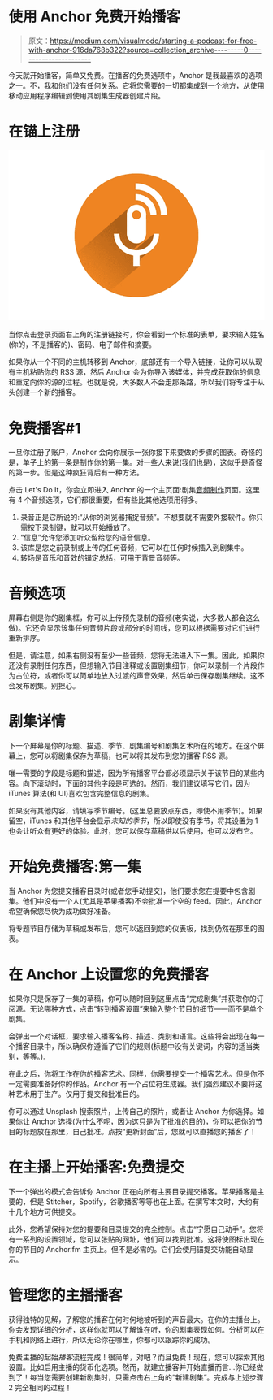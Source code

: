 # 使用 Anchor 免费开始播客

> 原文：<https://medium.com/visualmodo/starting-a-podcast-for-free-with-anchor-916da768b322?source=collection_archive---------0----------------------->

今天就开始播客，简单又免费。在播客的免费选项中，Anchor 是我最喜欢的选项之一。不，我和他们没有任何关系。它将您需要的一切都集成到一个地方，从使用移动应用程序编辑到使用其剧集生成器创建片段。

# 在锚上注册

![](img/f04449f12c883643e5581782b130824d.png)

当你点击登录页面右上角的注册链接时，你会看到一个标准的表单，要求输入姓名(你的，不是播客的)、密码、电子邮件和摘要。

如果你从一个不同的主机转移到 Anchor，底部还有一个导入链接，让你可以从现有主机粘贴你的 RSS 源，然后 Anchor 会为你导入该媒体，并完成获取你的信息和重定向你的源的过程。也就是说，大多数人不会走那条路，所以我们将专注于从头创建一个新的播客。

# 免费播客#1

一旦你注册了账户，Anchor 会向你展示一张你接下来要做的步骤的图表。奇怪的是，单子上的第一条是制作你的第一集。对一些人来说(我们也是)，这似乎是奇怪的第一步。但是这种疯狂背后有一种方法。

点击 Let's Do It，你会立即进入 Anchor 的一个主页面:剧集[音频制作](https://visualmodo.com/theme/music-wordpress-theme/)页面。这里有 4 个音频选项，它们都很重要，但有些比其他选项用得多。

1.  录音正是它所说的:“从你的浏览器捕捉音频”。不想要就不需要外接软件。你只需按下录制键，就可以开始播放了。
2.  “信息”允许您添加听众留给您的语音信息。
3.  该库是您之前录制或上传的任何音频，它可以在任何时候插入到剧集中。
4.  转场是音乐和音效的锚定总括，可用于背景音频等。

# 音频选项

屏幕右侧是你的剧集框，你可以上传预先录制的音频(老实说，大多数人都会这么做)。它还会显示该集任何音频片段或部分的时间线，您可以根据需要对它们进行重新排序。

但是，请注意，如果右侧没有至少一些音频，您将无法进入下一集。因此，如果你还没有录制任何东西，但想输入节目注释或设置剧集细节，你可以录制一个片段作为占位符，或者你可以简单地放入过渡的声音效果，然后单击保存剧集继续。这不会发布剧集。别担心。

# 剧集详情

下一个屏幕是你的标题、描述、季节、剧集编号和剧集艺术所在的地方。在这个屏幕上，您可以将剧集保存为草稿，也可以将其发布到您的播客 RSS 源。

唯一需要的字段是标题和描述，因为所有播客平台都必须显示关于该节目的某些内容。向下滚动时，下面的其他字段是可选的。然而，我们建议填写它们，因为 iTunes 算法(和 UI)喜欢包含完整信息的剧集。

如果没有其他内容，请填写季节编号。(这里总要放点东西，即使不用季节)。如果留空，iTunes 和其他平台会显示*未知的季节*，所以即使没有季节，将其设置为 1 也会让听众有更好的体验。此时，您可以保存草稿供以后使用，也可以发布它。

# 开始免费播客:第一集

当 Anchor 为您提交播客目录时(或者您手动提交)，他们要求您在提要中包含剧集。他们中没有一个人(尤其是苹果播客)不会批准一个空的 feed。因此，Anchor 希望确保您尽快为成功做好准备。

将专题节目存储为草稿或发布后，您可以返回到您的仪表板，找到仍然在那里的图表。

# 在 Anchor 上设置您的免费播客

如果你只是保存了一集的草稿，你可以随时回到这里点击“完成剧集”并获取你的订阅源。无论哪种方式，点击“转到播客设置”来输入整个节目的细节——而不是单个剧集。

会弹出一个对话框，要求输入播客名称、描述、类别和语言。这些将会出现在每一个播客目录中，所以确保你遵循了它们的规则(标题中没有关键词，内容的适当类别，等等。).

在此之后，你将工作在你的播客艺术。同样，你需要提交一个播客艺术。但是你不一定需要准备好你的作品。Anchor 有一个占位符生成器。我们强烈建议不要将这种艺术用于生产。仅用于提交和批准目的。

你可以通过 Unsplash 搜索照片，上传自己的照片，或者让 Anchor 为你选择。如果你让 Anchor 选择(为什么不呢，因为这只是为了批准的目的)，你可以把你的节目的标题放在那里，自己批准。点按“更新封面”后，您就可以直播您的播客了！

# 在主播上开始播客:免费提交

下一个弹出的模式会告诉你 Anchor 正在向所有主要目录提交播客。苹果播客是主要的，但是 Stitcher，Spotify，谷歌播客等等也在上面。在撰写本文时，大约有十几个地方可供提交。

此外，您希望保持对您的提要和目录提交的完全控制。点击“宁愿自己动手”。您将有一系列的设置领域，您可以张贴的网址，他们可以找到批准。这将使图标出现在你的节目的 Anchor.fm 主页上。但不是必需的。它们会使用锚提交功能自动显示。

# 管理您的主播播客

获得独特的见解，了解您的播客在何时何地被听到的声音最大。在你的主播台上。你会发现详细的分析，这样你就可以了解谁在听，你的剧集表现如何。分析可以在手机和网络上进行，所以无论你在哪里，你都可以跟踪你的成功。

免费主播的起始*播客*流程完成！很简单，对吧？而且免费！现在，您可以探索其他设置。比如启用主播的货币化选项。然而，就建立播客并开始直播而言…你已经做到了！每当您需要创建新剧集时，只需点击右上角的“新建剧集”。完成与上述步骤 2 完全相同的过程！